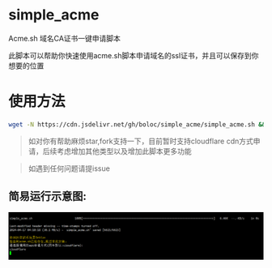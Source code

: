# simple_acme
Acme.sh 域名CA证书一键申请脚本

此脚本可以帮助你快速使用acme.sh脚本申请域名的ssl证书，并且可以保存到你想要的位置

# 使用方法
```sh
wget -N https://cdn.jsdelivr.net/gh/boloc/simple_acme/simple_acme.sh && chmod +x simple_acme.sh && bash simple_acme.sh
```

> 如对你有帮助麻烦star,fork支持一下，目前暂时支持cloudflare cdn方式申请，后续考虑增加其他类型以及增加此脚本更多功能

> 如遇到任何问题请提issue

## 简易运行示意图:
![简易示意图](image.png)